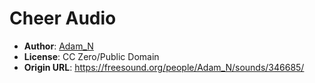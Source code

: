 # Cheer Audio

* **Author**: [Adam_N](https://freesound.org/people/Adam_N/)
* **License**: CC Zero/Public Domain
* **Origin URL**: https://freesound.org/people/Adam_N/sounds/346685/